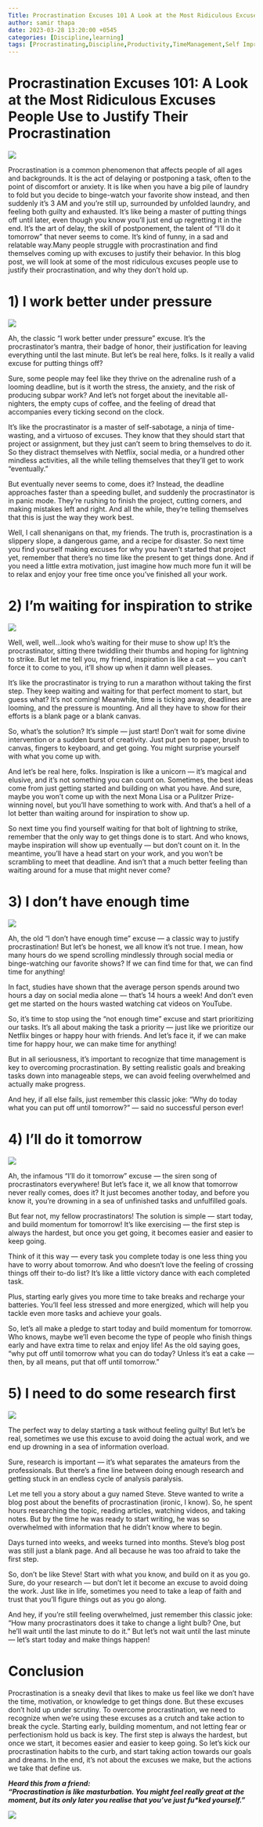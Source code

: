 ```yaml
---
Title: Procrastination Excuses 101 A Look at the Most Ridiculous Excuses People Use to Justify Their Procrastination
author: samir thapa
date: 2023-03-28 13:20:00 +0545
categories: [Discipline,learning]
tags: [Procrastinating,Discipline,Productivity,TimeManagement,Self Improvement,python,learning]
---
```


# Procrastination Excuses 101: A Look at the Most Ridiculous Excuses People Use to Justify Their Procrastination

![](https://miro.medium.com/v2/resize:fit:600/0*-OWocWT6bvfOje_4.jpg)

Procrastination is a common phenomenon that affects people of all ages and backgrounds. It is the act of delaying or postponing a task, often to the point of discomfort or anxiety. It is like when you have a big pile of laundry to fold but you decide to binge-watch your favorite show instead, and then suddenly it’s 3 AM and you’re still up, surrounded by unfolded laundry, and feeling both guilty and exhausted. It’s like being a master of putting things off until later, even though you know you’ll just end up regretting it in the end. It’s the art of delay, the skill of postponement, the talent of “I’ll do it tomorrow” that never seems to come. It’s kind of funny, in a sad and relatable way.Many people struggle with procrastination and find themselves coming up with excuses to justify their behavior. In this blog post, we will look at some of the most ridiculous excuses people use to justify their procrastination, and why they don’t hold up.

# 1) I work better under pressure

![](https://miro.medium.com/v2/resize:fit:500/0*i_LqD2ohfOSSvRi7)

Ah, the classic “I work better under pressure” excuse. It’s the procrastinator’s mantra, their badge of honor, their justification for leaving everything until the last minute. But let’s be real here, folks. Is it really a valid excuse for putting things off?

Sure, some people may feel like they thrive on the adrenaline rush of a looming deadline, but is it worth the stress, the anxiety, and the risk of producing subpar work? And let’s not forget about the inevitable all-nighters, the empty cups of coffee, and the feeling of dread that accompanies every ticking second on the clock.

It’s like the procrastinator is a master of self-sabotage, a ninja of time-wasting, and a virtuoso of excuses. They know that they should start that project or assignment, but they just can’t seem to bring themselves to do it. So they distract themselves with Netflix, social media, or a hundred other mindless activities, all the while telling themselves that they’ll get to work “eventually.”

But eventually never seems to come, does it? Instead, the deadline approaches faster than a speeding bullet, and suddenly the procrastinator is in panic mode. They’re rushing to finish the project, cutting corners, and making mistakes left and right. And all the while, they’re telling themselves that this is just the way they work best.

Well, I call shenanigans on that, my friends. The truth is, procrastination is a slippery slope, a dangerous game, and a recipe for disaster. So next time you find yourself making excuses for why you haven’t started that project yet, remember that there’s no time like the present to get things done. And if you need a little extra motivation, just imagine how much more fun it will be to relax and enjoy your free time once you’ve finished all your work.

# 2) I’m waiting for inspiration to strike

![](https://miro.medium.com/v2/resize:fit:500/0*2WIIxg_1f5hxllnf)

Well, well, well…look who’s waiting for their muse to show up! It’s the procrastinator, sitting there twiddling their thumbs and hoping for lightning to strike. But let me tell you, my friend, inspiration is like a cat — you can’t force it to come to you, it’ll show up when it damn well pleases.

It’s like the procrastinator is trying to run a marathon without taking the first step. They keep waiting and waiting for that perfect moment to start, but guess what? It’s not coming! Meanwhile, time is ticking away, deadlines are looming, and the pressure is mounting. And all they have to show for their efforts is a blank page or a blank canvas.

So, what’s the solution? It’s simple — just start! Don’t wait for some divine intervention or a sudden burst of creativity. Just put pen to paper, brush to canvas, fingers to keyboard, and get going. You might surprise yourself with what you come up with.

And let’s be real here, folks. Inspiration is like a unicorn — it’s magical and elusive, and it’s not something you can count on. Sometimes, the best ideas come from just getting started and building on what you have. And sure, maybe you won’t come up with the next Mona Lisa or a Pulitzer Prize-winning novel, but you’ll have something to work with. And that’s a hell of a lot better than waiting around for inspiration to show up.

So next time you find yourself waiting for that bolt of lightning to strike, remember that the only way to get things done is to start. And who knows, maybe inspiration will show up eventually — but don’t count on it. In the meantime, you’ll have a head start on your work, and you won’t be scrambling to meet that deadline. And isn’t that a much better feeling than waiting around for a muse that might never come?

# 3) I don’t have enough time

![](https://miro.medium.com/v2/resize:fit:640/0*g3UbHpNGyUzg8v5B.gif)

Ah, the old “I don’t have enough time” excuse — a classic way to justify procrastination! But let’s be honest, we all know it’s not true. I mean, how many hours do we spend scrolling mindlessly through social media or binge-watching our favorite shows? If we can find time for that, we can find time for anything!

In fact, studies have shown that the average person spends around two hours a day on social media alone — that’s 14 hours a week! And don’t even get me started on the hours wasted watching cat videos on YouTube.

So, it’s time to stop using the “not enough time” excuse and start prioritizing our tasks. It’s all about making the task a priority — just like we prioritize our Netflix binges or happy hour with friends. And let’s face it, if we can make time for happy hour, we can make time for anything!

But in all seriousness, it’s important to recognize that time management is key to overcoming procrastination. By setting realistic goals and breaking tasks down into manageable steps, we can avoid feeling overwhelmed and actually make progress.

And hey, if all else fails, just remember this classic joke: “Why do today what you can put off until tomorrow?” — said no successful person ever!

# 4) I’ll do it tomorrow

![](https://miro.medium.com/v2/resize:fit:480/0*5v66T1l790ca1ag5)

Ah, the infamous “I’ll do it tomorrow” excuse — the siren song of procrastinators everywhere! But let’s face it, we all know that tomorrow never really comes, does it? It just becomes another today, and before you know it, you’re drowning in a sea of unfinished tasks and unfulfilled goals.

But fear not, my fellow procrastinators! The solution is simple — start today, and build momentum for tomorrow! It’s like exercising — the first step is always the hardest, but once you get going, it becomes easier and easier to keep going.

Think of it this way — every task you complete today is one less thing you have to worry about tomorrow. And who doesn’t love the feeling of crossing things off their to-do list? It’s like a little victory dance with each completed task.

Plus, starting early gives you more time to take breaks and recharge your batteries. You’ll feel less stressed and more energized, which will help you tackle even more tasks and achieve your goals.

So, let’s all make a pledge to start today and build momentum for tomorrow. Who knows, maybe we’ll even become the type of people who finish things early and have extra time to relax and enjoy life! As the old saying goes, “why put off until tomorrow what you can do today? Unless it’s eat a cake — then, by all means, put that off until tomorrow.”

# 5) I need to do some research first

![](https://miro.medium.com/v2/resize:fit:480/0*1zzrenDl3QEbFwqY)

The perfect way to delay starting a task without feeling guilty! But let’s be real, sometimes we use this excuse to avoid doing the actual work, and we end up drowning in a sea of information overload.

Sure, research is important — it’s what separates the amateurs from the professionals. But there’s a fine line between doing enough research and getting stuck in an endless cycle of analysis paralysis.

Let me tell you a story about a guy named Steve. Steve wanted to write a blog post about the benefits of procrastination (ironic, I know). So, he spent hours researching the topic, reading articles, watching videos, and taking notes. But by the time he was ready to start writing, he was so overwhelmed with information that he didn’t know where to begin.

Days turned into weeks, and weeks turned into months. Steve’s blog post was still just a blank page. And all because he was too afraid to take the first step.

So, don’t be like Steve! Start with what you know, and build on it as you go. Sure, do your research — but don’t let it become an excuse to avoid doing the work. Just like in life, sometimes you need to take a leap of faith and trust that you’ll figure things out as you go along.

And hey, if you’re still feeling overwhelmed, just remember this classic joke: “How many procrastinators does it take to change a light bulb? One, but he’ll wait until the last minute to do it.” But let’s not wait until the last minute — let’s start today and make things happen!

# Conclusion

Procrastination is a sneaky devil that likes to make us feel like we don’t have the time, motivation, or knowledge to get things done. But these excuses don’t hold up under scrutiny. To overcome procrastination, we need to recognize when we’re using these excuses as a crutch and take action to break the cycle. Starting early, building momentum, and not letting fear or perfectionism hold us back is key. The first step is always the hardest, but once we start, it becomes easier and easier to keep going. So let’s kick our procrastination habits to the curb, and start taking action towards our goals and dreams. In the end, it’s not about the excuses we make, but the actions we take that define us.

**_Heard this from a friend:  
“Procrastination is like masturbation. You might feel really great at the moment, but its only later you realise that you’ve just fu*ked yourself.”_**

![](https://miro.medium.com/v2/resize:fit:450/0*00N9-uqnytJcTIjM)
